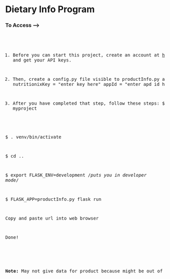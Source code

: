 <h1>Dietary Info Program</h1>


<h3>To Access --> </h3>
<p>
<pre>

1. Before you can start this project, create an account at https://www.nutritionix.com/business/api and get your API keys.

2. Then, create a config.py file visible to productInfo.py as such:
nutritionixKey = "enter key here"
appId = "enter apd id here"

3. After you have completed that step, follow these steps:
$ cd myproject

$ . venv/bin/activate

$ cd ..

$ export FLASK_ENV=development                              /*puts you in developer mode*/

$ FLASK_APP=productInfo.py flask run

Copy and paste url into web browser

Done!
</p>

<p><b>Note:</b> May not give data for product because might be out of database lookups</p>
